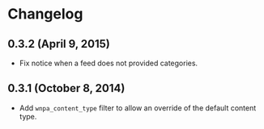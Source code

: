 # Changelog

## 0.3.2 (April 9, 2015)

* Fix notice when a feed does not provided categories.

## 0.3.1 (October 8, 2014)

* Add `wnpa_content_type` filter to allow an override of the default content type.